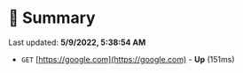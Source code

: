 # 📖 Summary
Last updated: **5/9/2022, 5:38:54 AM**

- `GET` [https://google.com](https://google.com) - **Up** (151ms)
